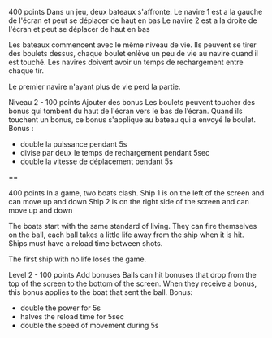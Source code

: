 400 points
Dans un jeu, deux bateaux s'affronte.
Le navire 1 est a la gauche de l'écran et peut se déplacer de haut en bas
Le navire 2 est a la droite de l'écran et peut se déplacer de haut en bas

Les bateaux commencent avec le même niveau de vie.
Ils peuvent se tirer des boulets dessus, chaque boulet enlève un peu de vie au navire quand il est touché.
Les navires doivent avoir un temps de rechargement entre chaque tir.

Le premier navire n'ayant plus de vie perd la partie.

Niveau 2 - 100 points
Ajouter des bonus
Les boulets peuvent toucher des bonus qui tombent du haut de l'écran vers le bas de l’écran.
Quand ils touchent un bonus, ce bonus s'applique au bateau qui a envoyé le boulet.
Bonus :
- double la puissance pendant 5s
- divise par deux le temps de rechargement pendant 5sec
- double la vitesse de déplacement pendant 5s

==


400 points
In a game, two boats clash.
Ship 1 is on the left of the screen and can move up and down
Ship 2 is on the right side of the screen and can move up and down

The boats start with the same standard of living.
They can fire themselves on the ball, each ball takes a little life away from the ship when it is hit.
Ships must have a reload time between shots.

The first ship with no life loses the game.

Level 2 - 100 points
Add bonuses
Balls can hit bonuses that drop from the top of the screen to the bottom of the screen.
When they receive a bonus, this bonus applies to the boat that sent the ball.
Bonus:
- double the power for 5s
- halves the reload time for 5sec
- double the speed of movement during 5s
